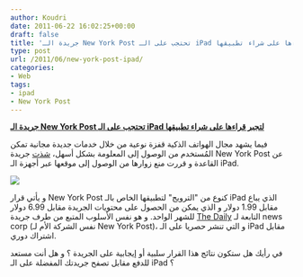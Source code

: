 ```yaml
---
author: Koudri
date: 2011-06-22 16:02:25+00:00
draft: false
title: 'جريدة الـ New York Post تحتجب على الـ iPad لتجبر قراءها على شراء تطبيقها '
type: post
url: /2011/06/new-york-post-ipad/
categories:
- Web
tags:
- ipad
- New York Post
---
```


[**جريدة الـ New York Post تحتجب على الـ iPad لتجبر قراءها على شراء تطبيقها**](https://www.it-scoop.com/2011/06/new-york-post-ipad/)




فيما يشهد مجال الهواتف الذكية قفزة نوعية من خلال خدمات جديدة مجانية تمكن المُستخدم من الوصول إلى المعلومة بشكل أسهل، [شذت](http://www.google.com/hostednews/afp/article/ALeqM5giufbi5hYY8JQBFhWiNMgxFAR0yA?docId=CNG.b4ee8bec3b9c4139dd0a5b87e471ccee.711) جريدة New York Post عن القاعدة و قررت منع زوارها من الوصول إلى موقعها عبر أجهزة الـ iPad.







[![](https://www.it-scoop.com/wp-content/uploads/2011/06/new-york-post-safari-ipad-application.jpg)
](https://www.it-scoop.com/2011/06/new-york-post-ipad/)


و يأتي قرار New York Post كنوع من "الترويج" لتطبيقها الخاص بالـ iPad الذي يباع مقابل 1.99 دولار و الذي يمكن من الحصول على محتويات الجريدة مقابل 6.99 دولار للشهر الواحد. و هو نفس الأسلوب المتبع من طرف جريدة [The Daily](https://www.it-scoop.com/tag/the-daily/) التابعة لـ news corp (نفس الشركة الأم لـ New York Post)، و التي تنشر حصريا على الـ iPad مقابل اشتراك دوري.

في رأيك هل ستكون نتائج هذا القرار سلبية أو إيجابية على الجريدة ؟ و هل أنت مستعد للدفع مقابل تصفح جريدتك المفضلة على الـ iPad ؟

